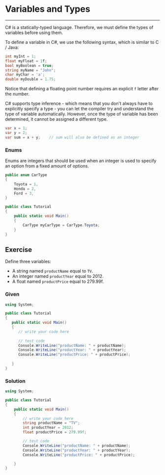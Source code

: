 # Variables and Types

---

C# is a statically-typed language. Therefore, we must define the types of variables before using them.

To define a variable in C#, we use the following syntax, which is similar to C / Java:

```csharp
int myInt = 1;
float myFloat = 1f;
bool myBoolean = true;
string myName = "John";
char myChar = 'a';
double myDouble = 1.75;
```

Notice that defining a floating point number requires an explicit `f` letter after the number.

C# supports type inference - which means that you don't always have to explicitly specify a type - you can let the compiler try and understand the type of variable automatically. However, once the type of variable has been determined, it cannot be assigned a different type.

```csharp
var x = 1;
var y = 2;
var sum = x + y;    // sum will also be defined as an integer
```

### Enums

Enums are integers that should be used when an integer is used to specify an option from a fixed amount of options.

```csharp
public enum CarType
{
    Toyota = 1,
    Honda = 2,
    Ford = 3,
}

public class Tutorial
{
    public static void Main()
    {
        CarType myCarType = CarType.Toyota;
    }
}
```

## Exercise

Define three variables:

- A string named `productName` equal to `TV`.
- An integer named `productYear` equal to 2012.
- A float named `productPrice` equal to 279.99f.

### Given

```C#
using System;

public class Tutorial
{
   public static void Main()
   {
      // write your code here
	
      // test code
      Console.WriteLine("productName: " + productName);
      Console.WriteLine("productYear: " + productYear);
      Console.WriteLine("productPrice: " + productPrice);
	
   }
}
```

### Solution

```C#
using System;

public class Tutorial
{
    public static void Main()
    {
        // write your code here
        string productName = "TV";
        int productYear = 2012;
        float productPrice = 279.99f;

        // test code
        Console.WriteLine("productName: " + productName);
        Console.WriteLine("productYear: " + productYear);
        Console.WriteLine("productPrice: " + productPrice);

    }
}
```